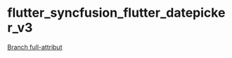 # flutter_syncfusion_flutter_datepicker_v3

[Branch full-attribut](https://github.com/gzeinnumer/flutter_syncfusion_flutter_datepicker_v3/tree/full-attribut)